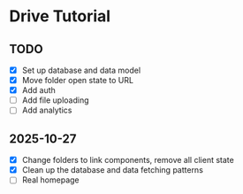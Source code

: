 # Drive Tutorial

## TODO

- [x] Set up database and data model
- [x] Move folder open state to URL
- [x] Add auth
- [ ] Add file uploading
- [ ] Add analytics

## 2025-10-27

- [x] Change folders to link components, remove all client state
- [x] Clean up the database and data fetching patterns
- [ ] Real homepage
